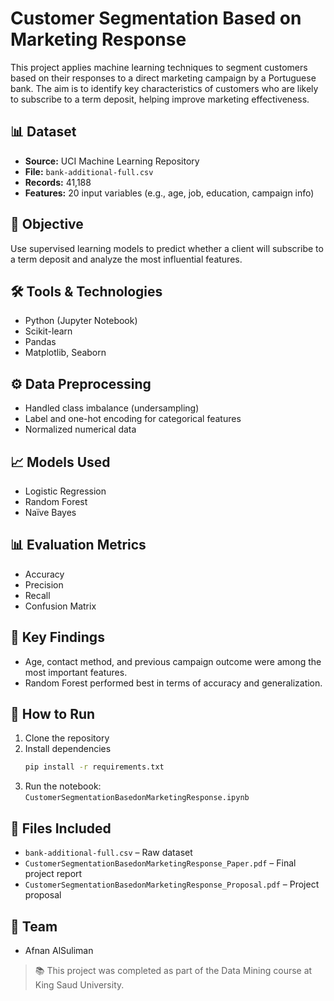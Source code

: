# Customer Segmentation Based on Marketing Response

This project applies machine learning techniques to segment customers based on their responses to a direct marketing campaign by a Portuguese bank. The aim is to identify key characteristics of customers who are likely to subscribe to a term deposit, helping improve marketing effectiveness.

## 📊 Dataset
- **Source:** UCI Machine Learning Repository  
- **File:** `bank-additional-full.csv`  
- **Records:** 41,188  
- **Features:** 20 input variables (e.g., age, job, education, campaign info)

## 🎯 Objective
Use supervised learning models to predict whether a client will subscribe to a term deposit and analyze the most influential features.

## 🛠️ Tools & Technologies
- Python (Jupyter Notebook)  
- Scikit-learn  
- Pandas  
- Matplotlib, Seaborn  

## ⚙️ Data Preprocessing
- Handled class imbalance (undersampling)
- Label and one-hot encoding for categorical features
- Normalized numerical data

## 📈 Models Used
- Logistic Regression  
- Random Forest  
- Naïve Bayes  

## 📊 Evaluation Metrics
- Accuracy  
- Precision  
- Recall  
- Confusion Matrix  

## 🧠 Key Findings
- Age, contact method, and previous campaign outcome were among the most important features.
- Random Forest performed best in terms of accuracy and generalization.

## 🧪 How to Run
1. Clone the repository  
2. Install dependencies  
   ```bash
   pip install -r requirements.txt
   ```
3. Run the notebook:  
   `CustomerSegmentationBasedonMarketingResponse.ipynb`

## 📂 Files Included
- `bank-additional-full.csv` – Raw dataset  
- `CustomerSegmentationBasedonMarketingResponse_Paper.pdf` – Final project report  
- `CustomerSegmentationBasedonMarketingResponse_Proposal.pdf` – Project proposal  

## 👤 Team
- Afnan AlSuliman

> 📚 This project was completed as part of the Data Mining course at King Saud University.